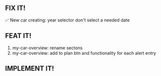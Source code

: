 ## FIX IT! ##
✅ New car creating: year selector don't select a needed date


## FEAT IT! ##
1. my-car-overview: rename sectons
2. my-car-overview: add to plan btn and functionality for each alert entry

## IMPLEMENT IT! ##

